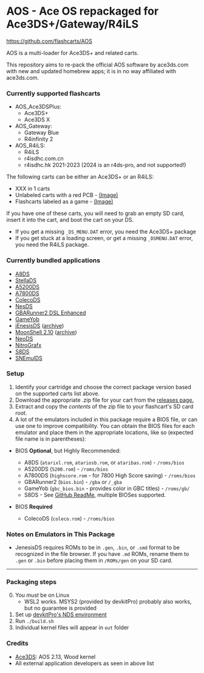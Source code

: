 # AOS - Ace OS repackaged for Ace3DS+/Gateway/R4iLS

https://github.com/flashcarts/AOS

AOS is a multi-loader for Ace3DS+ and related carts.

This repository aims to re-pack the official AOS software by ace3ds.com with new and updated homebrew apps; it is in no way affiliated with ace3ds.com.

### Currently supported flashcarts

- AOS_Ace3DSPlus:
    - Ace3DS+
    - Ace3DS X
- AOS_Gateway:
    - Gateway Blue
    - R4infinity 2
- AOS_R4iLS:
    - R4iLS
    - r4isdhc.com.cn
    - r4isdhc.hk 2021-2023 (2024 is an r4ds-pro, and not supported!)
 
The following carts can be either an Ace3DS+ or an R4iLS:

- XXX in 1 carts
- Unlabeled carts with a red PCB - [(Image)](https://www.flashcarts.net/assets/images/ds_carts/ace3ds-nolabel.png)
- Flashcarts labeled as a game - [(Image)](https://i.imgur.com/SNVieqW.png)

If you have one of these carts, you will need to grab an empty SD card, insert it into the cart, and boot the cart on your DS.

- If you get a missing `_DS_MENU.DAT` error, you need the Ace3DS+ package
- If you get stuck at a loading screen, or get a missing `_DSMENU.DAT` error, you need the R4iLS package.

### Currently bundled applications

- [A8DS](https://github.com/wavemotion-dave/A8DS)
- [StellaDS](https://github.com/wavemotion-dave/StellaDS)
- [A5200DS](https://github.com/wavemotion-dave/A5200DS)
- [A7800DS](https://github.com/wavemotion-dave/A7800DS)
- [ColecoDS](https://github.com/wavemotion-dave/ColecoDS)
- [NesDS](https://github.com/DS-Homebrew/NesDS)
- [GBARunner2 DSL Enhanced](https://github.com/unresolvedsymbol/GBARunner2-DSL-Enhanced)
- [GameYob](https://github.com/Stewmath/GameYob)
- [jEnesisDS](http://www.workingdesign.de/projects/jenesisds.php) ([archive](http://web.archive.org/web/20220813181438/http://www.workingdesign.de/projects/jenesisds.php))
- [MoonShell 2.10](http://home.att.ne.jp/blue/moonlight) ([archive](http://web.archive.org/web/20111018193827/http://home.att.ne.jp:80/blue/moonlight/))
- [NeoDS](https://groups.google.com/g/neods)
- [NitroGrafx](https://github.com/FluBBaOfWard/NitroGrafx)
- [S8DS](https://github.com/FluBBaOfWard/S8DS)
- [SNEmulDS](https://bitbucket.org/Coto88/snemulds)

### Setup

1. Identify your cartridge and choose the correct package version based on the supported carts list above.
2. Download the appropriate .zip file for your cart from the [releases page.](https://github.com/flashcarts/AOS/releases/latest)
3. Extract and copy the *contents* of the zip file to your flashcart's SD card root.
4. A lot of the emulators included in this package require a BIOS file, or can use one to improve compatibility. You can obtain the BIOS files for each emulator and place them in the appropriate locations, like so (expected file name is in parentheses):

- BIOS **Optional**, but Highly Recommended:
   - A8DS (`atarixl.rom`, `atariosb.rom`, or `ataribas.rom`) - `/roms/bios`
   - A5200DS (`5200.rom`) - `/roms/bios`
   - A7800DS (`highscore.rom` - for 7800 High Score saving) - `/roms/bios`
   - GBARunner2 (`bios.bin`) - `/gba` or `/_gba`
   - GameYob (`gbc_bios.bin` - provides color in GBC titles) - `/roms/gb/`
   - S8DS - See [GitHub ReadMe](https://github.com/FluBBaOfWard/S8DS), multiple BIOSes supported.
 
- BIOS **Required**
   - ColecoDS (`coleco.rom`) - `/roms/bios`

### Notes on Emulators in This Package
- JenesisDS requires ROMs to be in `.gen`, `.bin`, or `.smd` format to be recognized in the file browser. If you have `.md` ROMs, rename them to `.gen` or `.bin` before placing them in `/ROMs/gen` on your SD card.

---

### Packaging steps

0. You *must* be on Linux
    - WSL2 works. MSYS2 (provided by devkitPro) probably also works, but no guarantee is provided
1. Set up [devkitPro's NDS environment](https://devkitpro.org/wiki/Getting_Started)
1. Run `./build.sh`
1. Individual kernel files will appear in `out` folder


### Credits

- [Ace3DS](http://www.ace3ds.com): AOS 2.13, Wood kernel
- All external application developers as seen in above list
